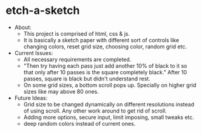 # etch-a-sketch
* About: <br/>
    * This project is comprised of html, css & js.
    * It is basically a sketch paper with different sort of controls like changing colors, reset grid size, choosing color, random grid etc. 
* Current Issues: <br />
    * All necessary requirements are completed.
    * "Then try having each pass just add another 10% of black to it so that only after 10 passes is the square completely black." After 10 passes, square is black but didn't understand rest.
    * On some grid sizes, a bottom scroll pops up. Specially on higher grid sizes like may above 80 ones. 
* Future Ideas: <br />
    * Grid size to be changed dynamically on different resolutions instead of using scroll. Any other work around to get rid of scroll. 
    * Adding more options, secure input, limit imposing, small tweaks etc.
    * deep random colors instead of current ones. 

